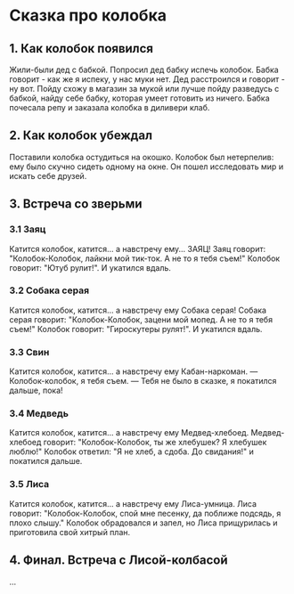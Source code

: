 # Сказка про колобка

## 1. Как колобок появился
Жили-были дед с бабкой. Попросил дед бабку испечь колобок.
Бабка говорит - как же я испеку, у нас муки нет.
Дед расстроился и говорит - ну вот.
Пойду схожу в магазин за мукой или лучше пойду разведусь с бабкой, найду себе бабку, которая умеет готовить из ничего.
Бабка почесала репу и заказала колобка в диливери клаб.

## 2. Как колобок убеждал
Поставили колобка остудиться на окошко.
Колобок был нетерпелив: ему было скучно сидеть одному на окне.
Он пошел исследовать мир и искать себе друзей.

## 3. Встреча со зверьми

### 3.1 Заяц
Катится колобок, катится... а навстречу ему... ЗАЯЦ!
Заяц говорит: "Колобок-Колобок, лайкни мой тик-ток. А не то я тебя съем!"
Колобок говорит: "Ютуб рулит!". И укатился вдаль.

### 3.2 Собака серая
Катится колобок, катится... а навстречу ему Собака серая!
Собака серая говорит: "Колобок-Колобок, зацени мой мопед. А не то я тебя съем!"
Колобок говорит: "Гироскутеры рулят!". И укатился вдаль.

### 3.3 Свин
Катится колобок, катится... а навстречу ему Кабан-наркоман.
— Колобок-колобок, я тебя съем.
— Тебя не было в сказке, я покатился дальше, пока!

### 3.4 Медведь
Катится колобок, катится... а навстречу ему Медвед-хлебоед.
Медвед-хлебоед говорит: "Колобок-Колобок, ты же хлебушек? Я хлебушек люблю!"
Колобок ответил: "Я не хлеб, а сдоба. До свидания!" и покатился дальше.

### 3.5 Лиса
Катится колобок, катится... а навстречу ему Лиса-умница.
Лиса говорит: "Колобок-Колобок, спой мне песенку, да поближе подсядь, я плохо слышу."
Колобок обрадовался и запел, но Лиса прищурилась и приготовила свой хитрый план.

## 4. Финал. Встреча с Лисой-колбасой
...
